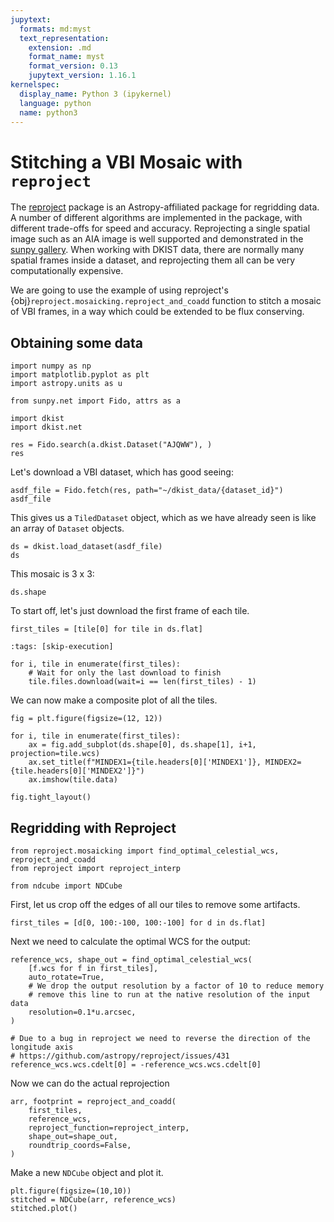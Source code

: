 ```yaml
---
jupytext:
  formats: md:myst
  text_representation:
    extension: .md
    format_name: myst
    format_version: 0.13
    jupytext_version: 1.16.1
kernelspec:
  display_name: Python 3 (ipykernel)
  language: python
  name: python3
---
```


# Stitching a VBI Mosaic with `reproject`

The [reproject](https://reproject.readthedocs.io/) package is an Astropy-affiliated package for regridding data.
A number of different algorithms are implemented in the package, with different trade-offs for speed and accuracy.
Reprojecting a single spatial image such as an AIA image is well supported and demonstrated in the [sunpy gallery](https://docs.sunpy.org/en/latest/generated/gallery/index.html#combining-co-aligning-and-reprojecting-images).
When working with DKIST data, there are normally many spatial frames inside a dataset, and reprojecting them all can be very computationally expensive.

We are going to use the example of using reproject's {obj}`reproject.mosaicking.reproject_and_coadd` function to stitch a mosaic of VBI frames, in a way which could be extended to be flux conserving.


## Obtaining some data

```{code-cell} ipython3
import numpy as np
import matplotlib.pyplot as plt
import astropy.units as u

from sunpy.net import Fido, attrs as a

import dkist
import dkist.net
```

```{code-cell} ipython3
res = Fido.search(a.dkist.Dataset("AJQWW"), )
res
```

Let's download a VBI dataset, which has good seeing:

```{code-cell} ipython3
asdf_file = Fido.fetch(res, path="~/dkist_data/{dataset_id}")
asdf_file
```

This gives us a `TiledDataset` object, which as we have already seen is like an array of `Dataset` objects.

```{code-cell} ipython3
ds = dkist.load_dataset(asdf_file)
ds
```

This mosaic is 3 x 3:

```{code-cell} ipython3
ds.shape
```

To start off, let's just download the first frame of each tile.

```{code-cell} ipython3
first_tiles = [tile[0] for tile in ds.flat]
```

```{code-cell} ipython3
:tags: [skip-execution]

for i, tile in enumerate(first_tiles):
    # Wait for only the last download to finish
    tile.files.download(wait=i == len(first_tiles) - 1)
```

We can now make a composite plot of all the tiles.

```{code-cell} ipython3
fig = plt.figure(figsize=(12, 12))

for i, tile in enumerate(first_tiles):
    ax = fig.add_subplot(ds.shape[0], ds.shape[1], i+1, projection=tile.wcs)
    ax.set_title(f"MINDEX1={tile.headers[0]['MINDEX1']}, MINDEX2={tile.headers[0]['MINDEX2']}")
    ax.imshow(tile.data)

fig.tight_layout()
```

## Regridding with Reproject

```{code-cell} ipython3
from reproject.mosaicking import find_optimal_celestial_wcs, reproject_and_coadd
from reproject import reproject_interp

from ndcube import NDCube
```

First, let us crop off the edges of all our tiles to remove some artifacts.

```{code-cell} ipython3
first_tiles = [d[0, 100:-100, 100:-100] for d in ds.flat]
```

Next we need to calculate the optimal WCS for the output:

```{code-cell} ipython3
reference_wcs, shape_out = find_optimal_celestial_wcs(
    [f.wcs for f in first_tiles],
    auto_rotate=True,
    # We drop the output resolution by a factor of 10 to reduce memory
    # remove this line to run at the native resolution of the input data
    resolution=0.1*u.arcsec,
)

# Due to a bug in reproject we need to reverse the direction of the longitude axis
# https://github.com/astropy/reproject/issues/431
reference_wcs.wcs.cdelt[0] = -reference_wcs.wcs.cdelt[0]
```

Now we can do the actual reprojection

```{code-cell} ipython3
arr, footprint = reproject_and_coadd(
    first_tiles,
    reference_wcs,
    reproject_function=reproject_interp,
    shape_out=shape_out,
    roundtrip_coords=False,
)
```

Make a new `NDCube` object and plot it.

```{code-cell} ipython3
plt.figure(figsize=(10,10))
stitched = NDCube(arr, reference_wcs)
stitched.plot()
```
